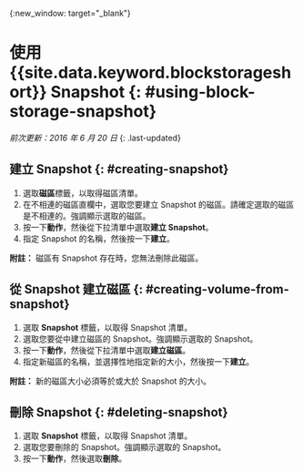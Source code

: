 {:new_window: target="_blank"} 


# 使用 {{site.data.keyword.blockstorageshort}} Snapshot {: #using-block-storage-snapshot} 

*前次更新：2016 年 6 月 20 日*
{: .last-updated}

## 建立 Snapshot {: #creating-snapshot} 

1.	選取**磁區**標籤，以取得磁區清單。
2.	在不相連的磁區直欄中，選取您要建立 Snapshot 的磁區。請確定選取的磁區是不相連的。強調顯示選取的磁區。 
3.	按一下**動作**，然後從下拉清單中選取**建立 Snapshot**。
4.	指定 Snapshot 的名稱，然後按一下**建立**。

**附註：** 磁區有 Snapshot 存在時，您無法刪除此磁區。 

## 從 Snapshot 建立磁區 {: #creating-volume-from-snapshot}

1.	選取 **Snapshot** 標籤，以取得 Snapshot 清單。
2.	選取您要從中建立磁區的 Snapshot。強調顯示選取的 Snapshot。
3.	按一下**動作**，然後從下拉清單中選取**建立磁區**。
4.	指定新磁區的名稱，並選擇性地指定新的大小，然後按一下**建立**。 

**附註：** 新的磁區大小必須等於或大於 Snapshot 的大小。 

## 刪除 Snapshot {: #deleting-snapshot}

1.	選取 **Snapshot** 標籤，以取得 Snapshot 清單。
2.	選取您要刪除的 Snapshot。強調顯示選取的 Snapshot。
3.	按一下**動作**，然後選取**刪除**。 



